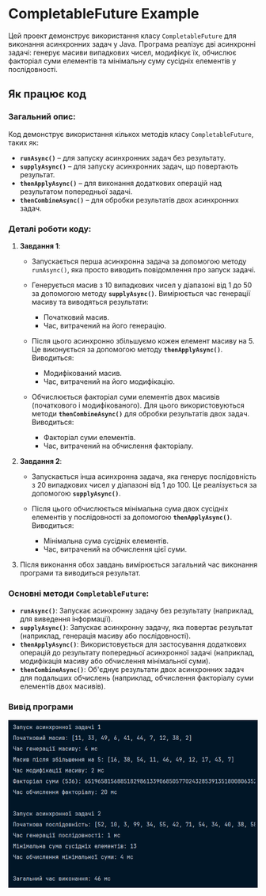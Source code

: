 # CompletableFuture Example

Цей проект демонструє використання класу `CompletableFuture` для виконання асинхронних задач у Java. Програма реалізує дві асинхронні задачі: генерує масиви випадкових чисел, модифікує їх, обчислює факторіал суми елементів та мінімальну суму сусідніх елементів у послідовності.

## Як працює код

### Загальний опис:
Код демонструє використання кількох методів класу `CompletableFuture`, таких як:
- **`runAsync()`** – для запуску асинхронних задач без результату.
- **`supplyAsync()`** – для запуску асинхронних задач, що повертають результат.
- **`thenApplyAsync()`** – для виконання додаткових операцій над результатом попередньої задачі.
- **`thenCombineAsync()`** – для обробки результатів двох асинхронних задач.

### Деталі роботи коду:

1. **Завдання 1**:
    - Запускається перша асинхронна задача за допомогою методу `runAsync()`, яка просто виводить повідомлення про запуск задачі.
    
    - Генерується масив з 10 випадкових чисел у діапазоні від 1 до 50 за допомогою методу **`supplyAsync()`**. Вимірюється час генерації масиву та виводяться результати:
        - Початковий масив.
        - Час, витрачений на його генерацію.
        
    - Після цього асинхронно збільшуємо кожен елемент масиву на 5. Це виконується за допомогою методу **`thenApplyAsync()`**. Виводиться:
        - Модифікований масив.
        - Час, витрачений на його модифікацію.
        
    - Обчислюється факторіал суми елементів двох масивів (початкового і модифікованого). Для цього використовуються методи **`thenCombineAsync()`** для обробки результатів двох задач. Виводиться:
        - Факторіал суми елементів.
        - Час, витрачений на обчислення факторіалу.

2. **Завдання 2**:
    - Запускається інша асинхронна задача, яка генерує послідовність з 20 випадкових чисел у діапазоні від 1 до 100. Це реалізується за допомогою **`supplyAsync()`**.
    
    - Після цього обчислюється мінімальна сума двох сусідніх елементів у послідовності за допомогою **`thenApplyAsync()`**. Виводиться:
        - Мінімальна сума сусідніх елементів.
        - Час, витрачений на обчислення цієї суми.
        
3. Після виконання обох завдань вимірюється загальний час виконання програми та виводиться результат.

### Основні методи `CompletableFuture`:

- **`runAsync()`**: Запускає асинхронну задачу без результату (наприклад, для виведення інформації).
- **`supplyAsync()`**: Запускає асинхронну задачу, яка повертає результат (наприклад, генерація масиву або послідовності).
- **`thenApplyAsync()`**: Використовується для застосування додаткових операцій до результату попередньої асинхронної задачі (наприклад, модифікація масиву або обчислення мінімальної суми).
- **`thenCombineAsync()`**: Об'єднує результати двох асинхронних задач для подальших обчислень (наприклад, обчислення факторіалу суми елементів двох масивів).

### Вивід програми
![image](https://github.com/vitaliks01/-4-/blob/main/Screenshot_5.png)
